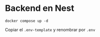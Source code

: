 # Backend en Nest

```
docker compose up -d
```

Copiar el ```.env-template``` y renombrar por ```.env```